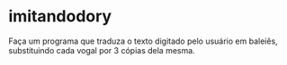 # imitandodory
Faça um programa que traduza o texto digitado pelo usuário em baleiês, substituindo cada vogal por 3 cópias dela mesma.
